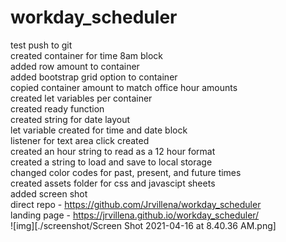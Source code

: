 # workday_scheduler<br>
test push to git<br>
created container for time 8am block<br>
added row amount to container<br>
added bootstrap grid option to container<br>
copied container amount to match office hour amounts<br>
created let variables per container<br>
created ready function<br>
created string for date layout<br>
let variable created for time and date block <br>
listener for text area click created<br>
created an hour string to read as a 12 hour format<br>
created a string to load and save to local storage<br>
changed color codes for past, present, and future times<br>
created assets folder for css and javascipt sheets<br>
added screen shot<br>
direct repo - https://github.com/Jrvillena/workday_scheduler<br>
landing page - https://jrvillena.github.io/workday_scheduler/<br>
![img][./screenshot/Screen Shot 2021-04-16 at 8.40.36 AM.png]